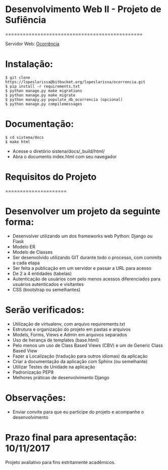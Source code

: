 # Desenvolvimento Web II - Projeto de Sufiência 
===============================================

Servidor Web: [Ocorrência](http://lopes.pythonanywhere.com/)


# Instalação:
	$ git clone https://lopeslarissa@bitbucket.org/lopeslarissa/ocorrencia.git
	$ pip install -r requirements.txt
	$ python manage.py make migrations
	$ python manage.py make migrate
	$ python manapy.py populate_db_ocorrencia (opcional)
	$ python manage.py compilemessages 
	
# Documentação:
	$ cd sistema/docs
	$ make html
- Acesse o diretório sistena/docs/_build/html/
- Abra o documento index.html com seu navegador
	
# Requisitos do Projeto
=====================

# Desenvolver um projeto da seguinte forma:
- Desenvolver utilizando um dos frameworks web Python: Django ou Flask
- Modelo ER
- Modelo de Classes
- Ser desenvolvido utilizando GIT durante todo o processo, com commits a cada etapa
- Ser feita a publicação em um servidor e passar a URL para acesso
- De 2 a 4 entidades (tabelas)
- Autenticação de usuários com pelo menos acessos diferenciados para usuários autenticados e visitantes
- CSS (bootstrap ou semelhantes)

# Serão verificados:
- Utilização de virtualenv, com arquivo requirements.txt
- Estrutura e organização do projeto em pastas e arquivos
- Models, Forms, Views e Admin em arquivos separados
- Uso de herança de templates (base.html)
- Pelo menos um uso de Class Based Views (CBV) e um de Generic Class Based View
- Fazer a Localização (tradução para outros idiomas) da aplicação
- Criar a documentação da aplicação com Sphinx (ou semelhante)
- Utilizar Testes de Unidade na aplicação
- Padronização PEP8
- Melhores práticas de desenvolvimento Django

# Observações:
- Enviar convite para que eu participe do projeto e acompanhe o desenvolvimento

# Prazo final para apresentação: 10/11/2017


Projeto avaliativo para fins estritamente acadêmicos.

